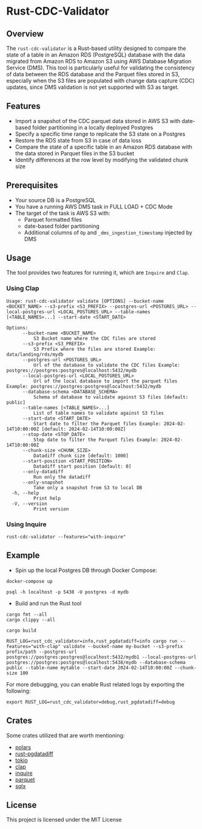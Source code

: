 # Rust-CDC-Validator

## Overview

The `rust-cdc-validator` is a Rust-based utility designed to compare the state of a table in an Amazon RDS (PostgreSQL) database with the data migrated from Amazon RDS to Amazon S3 using AWS Database Migration Service (DMS). This tool is particularly useful for validating the consistency of data between the RDS database and the Parquet files stored in S3, especially when the S3 files are populated with change data capture (CDC) updates, since DMS validation is not yet supported with S3 as target.


## Features

- Import a snapshot of the CDC parquet data stored in AWS S3 with date-based folder partitioning in a locally deployed Postgres
- Specify a specific time range to replicate the S3 state on a Postgres
- Restore the RDS state from S3 in case of data loss
- Compare the state of a specific table in an Amazon RDS database with the data stored in Parquet files in the S3 bucket
- Identify differences at the row level by modifying the validated chunk size


## Prerequisites

- Your source DB is a PostgreSQL
- You have a running AWS DMS task in FULL LOAD + CDC Mode
- The target of the task is AWS S3 with:
    - Parquet formatted files
    - date-based folder partitioning
    - Additional columns of `Op` and `_dms_ingestion_timestamp` injected by DMS


## Usage

The tool provides two features for running it, which are `Inquire` and `Clap`.

### Using Clap
```shell
Usage: rust-cdc-validator validate [OPTIONS] --bucket-name <BUCKET_NAME> --s3-prefix <S3_PREFIX> --postgres-url <POSTGRES_URL> --local-postgres-url <LOCAL_POSTGRES_URL> --table-names [<TABLE_NAMES>...] --start-date <START_DATE>

Options:
      --bucket-name <BUCKET_NAME>
          S3 Bucket name where the CDC files are stored
      --s3-prefix <S3_PREFIX>
          S3 Prefix where the files are stored Example: data/landing/rds/mydb
      --postgres-url <POSTGRES_URL>
          Url of the database to validate the CDC files Example: postgres://postgres:postgres@localhost:5432/mydb
      --local-postgres-url <LOCAL_POSTGRES_URL>
          Url of the local database to import the parquet files Example: postgres://postgres:postgres@localhost:5432/mydb
      --database-schema <DATABASE_SCHEMA>
          Schema of database to validate against S3 files [default: public]
      --table-names [<TABLE_NAMES>...]
          List of table names to validate against S3 files
      --start-date <START_DATE>
          Start date to filter the Parquet files Example: 2024-02-14T10:00:00Z [default: 2024-02-14T10:00:00Z]
      --stop-date <STOP_DATE>
          Stop date to filter the Parquet files Example: 2024-02-14T10:00:00Z
      --chunk-size <CHUNK_SIZE>
          Datadiff chunk size [default: 1000]
      --start-position <START_POSITION>
          Datadiff start position [default: 0]
      --only-datadiff
          Run only the datadiff
      --only-snapshot
          Take only a snapshot from S3 to local DB
  -h, --help
          Print help
  -V, --version
          Print version

```

### Using Inquire
```shell
rust-cdc-validator --features="with-inquire"
```


## Example

- Spin up the local Postgres DB through Docker Compose:
```shell
docker-compose up

psql -h localhost -p 5438 -U postgres -d mydb
```

- Build and run the Rust tool
```shell
cargo fmt --all
cargo clippy --all

cargo build

RUST_LOG=rust_cdc_validator=info,rust_pgdatadiff=info cargo run --features="with-clap" validate --bucket-name my-bucket --s3-prefix prefix/path --postgres-url postgres://postgres:postgres@localhost:5432/mydb1 --local-postgres-url postgres://postgres:postgres@localhost:5438/mydb --database-schema public --table-name mytable --start-date 2024-02-14T10:00:00Z --chunk-size 100
```

For more debugging, you can enable Rust related logs by exporting the following:
```
export RUST_LOG=rust_cdc_validator=debug,rust_pgdatadiff=debug
```


## Crates

Some crates utilized that are worth mentioning:

- [polars](https://crates.io/crates/polars)
- [rust-pgdatadiff](https://crates.io/crates/rust-pgdatadiff)
- [tokio](https://crates.io/crates/tokio)
- [clap](https://crates.io/crates/clap)
- [inquire](https://crates.io/crates/inquire)
- [parquet](https://crates.io/crates/parquet)
- [sqlx](https://crates.io/crates/sqlx)


## License
This project is licensed under the MIT License 
